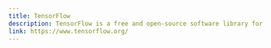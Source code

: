 ```yaml
---
title: TensorFlow
description: TensorFlow is a free and open-source software library for machine learning and artificial intelligence. It can be used across a range of tasks but has a particular focus on training and inference of deep neural networks.
link: https://www.tensorflow.org/
---
```

